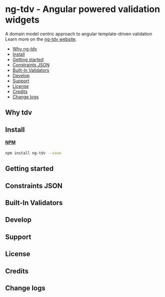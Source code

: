 # ng-tdv - Angular powered validation widgets
A domain model centric approach to angular template-driven validation Learn more on the [ng-tdv website](https://github.com/mdshohelrana/ng-tdv).

- [Why ng-tdv](#why-tdv)
- [Install](#install)
- [Getting started](#getting-started)
- [Constraints JSON](#constraints-json)
- [Built-In Validators](#built-in-validators)
- [Develop](#develop)
- [Support](#support)
- [License](#license)
- [Credits](#credits)
- [Change logs](#change-logs)

## Why tdv
## Install
#### [NPM](http://www.npmjs.com)
```bash
npm install ng-tdv --save
```

## Getting started
## Constraints JSON
## Built-In Validators
## Develop
## Support
## License
## Credits
## Change logs
